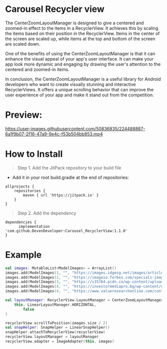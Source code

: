 # Carousel Recycler view
The CenterZoomLayoutManager is designed to give a centered and zoomed-in effect to the items in a RecyclerView. It achieves this by scaling the items based on their position in the RecyclerView. Items in the center of the screen are scaled up, while items at the top and bottom of the screen are scaled down.

One of the benefits of using the CenterZoomLayoutManager is that it can enhance the visual appeal of your app's user interface. It can make your app look more dynamic and engaging by drawing the user's attention to the centered and zoomed-in items.

In conclusion, the CenterZoomLayoutManager is a useful library for Android developers who want to create visually stunning and interactive RecyclerViews. It offers a unique scrolling behavior that can improve the user experience of your app and make it stand out from the competition.

# Preview:


https://user-images.githubusercontent.com/50836835/224488887-6a1f9b07-2f16-47a9-9e4c-f53b504bb853.mp4


# How to Install
> Step 1. Add the JitPack repository to your build file
  * Add it in your root build.gradle at the end of repositories:

```
allprojects {
	repositories {
		maven { url 'https://jitpack.io' }
	}
}
```
  
> Step 2. Add the dependency
```
dependencies {
	  implementation 'com.github.DevenDeveloper:Carousel_RecyclerView:1.1.0'
}
```

# Example
```kotlin
val images: MutableList<ModelImages> = ArrayList()
images.add(ModelImages(1, "", "https://images.idgesg.net/images/article/2019/05/cso_best_security_software_best_ideas_best_technology_lightbulb_on_horizon_of_circuit_board_landscape_with_abstract_digital_connective_technology_atmosphere_ideas_innovation_creativity_by_peshkov_gettyimages-965785212_3x2_2400x1600-100797318-large.jpg?auto=webp&quality=85,70"))
images.add(ModelImages(2, "", "https://imageio.forbes.com/specials-images/imageserve/637b1d11729a96ce28ea598c/The-Top-10-Tech-Trends-In-2023-Everyone-Must-Be-Ready-For/960x0.jpg?format=jpg&width=960"))
images.add(ModelImages(3, "", "https://s35764.pcdn.co/wp-content/uploads/2021/09/tech2-1024x630.png"))
images.add(ModelImages(4, "", "https://investormediapro.bg/wp-content/uploads/2021/02/Tech-of-tomorrow-tint-1130x636-1.jpg"))
images.add(ModelImages(4, "", "https://www.valueresearchonline.com/content-assets/images/50971_20220623-tech__w660__.jpg"))

val layoutManager: RecyclerView.LayoutManager = CenterZoomLayoutManager(
	this, LinearLayoutManager.HORIZONTAL,
        false
)

recyclerView.scrollToPosition(images.size / 2)
val snapHelper: SnapHelper = LinearSnapHelper()
snapHelper.attachToRecyclerView(recyclerView)
recyclerView.layoutManager = layoutManager
recyclerView.adapter = ImageAdapter(this, images)
```
  
